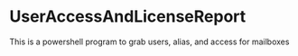 # UserAccessAndLicenseReport
This is a powershell program to grab users, alias, and access for mailboxes
